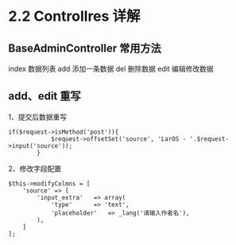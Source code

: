 # 2.2 Controllres 详解

## BaseAdminController 常用方法

index 数据列表 add 添加一条数据 del 删除数据 edit 编辑修改数据

## add、edit 重写

1、提交后数据重写

```text
if($request->isMethod('post')){
            $request->offsetSet('source', 'LarOS - '.$request->input('source'));
        }
```

2、修改字段配置

```text
$this->modifyColmns = [
    'source' => [
        'input_extra'   => array(
            'type'      => 'text',
            'placeholder'   => _lang('请输入作者名'),
        ),
    ]
];
```

